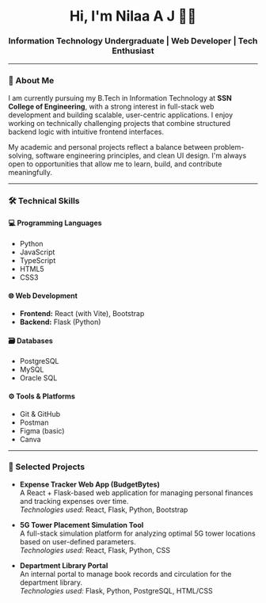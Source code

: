 <h1 align="center">Hi, I'm Nilaa A J 👩‍💻</h1>
<h3 align="center">Information Technology Undergraduate | Web Developer | Tech Enthusiast</h3>

---

### 💼 About Me

I am currently pursuing my B.Tech in Information Technology at **SSN College of Engineering**, with a strong interest in full-stack web development and building scalable, user-centric applications. I enjoy working on technically challenging projects that combine structured backend logic with intuitive frontend interfaces.

My academic and personal projects reflect a balance between problem-solving, software engineering principles, and clean UI design. I'm always open to opportunities that allow me to learn, build, and contribute meaningfully.

---

### 🛠️ Technical Skills

#### 💻 Programming Languages  
- Python  
- JavaScript  
- TypeScript  
- HTML5  
- CSS3  

#### 🌐 Web Development  
- **Frontend:** React (with Vite), Bootstrap  
- **Backend:** Flask (Python)

#### 🗃️ Databases  
- PostgreSQL  
- MySQL  
- Oracle SQL  

#### ⚙️ Tools & Platforms  
- Git & GitHub  
- Postman  
- Figma (basic)  
- Canva  

---

### 📌 Selected Projects

- **Expense Tracker Web App (BudgetBytes)**  
  A React + Flask-based web application for managing personal finances and tracking expenses over time.  
  *Technologies used:* React, Flask, Python, Bootstrap

- **5G Tower Placement Simulation Tool**  
  A full-stack simulation platform for analyzing optimal 5G tower locations based on user-defined parameters.  
  *Technologies used:* React, Flask, Python, CSS

- **Department Library Portal**  
  An internal portal to manage book records and circulation for the department library.  
  *Technologies used:* Flask, Python, PostgreSQL, HTML/CSS

